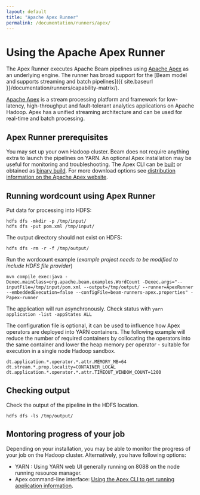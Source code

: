 ```yaml
---
layout: default
title: "Apache Apex Runner"
permalink: /documentation/runners/apex/
---
```

# Using the Apache Apex Runner

The Apex Runner executes Apache Beam pipelines using [Apache Apex](http://apex.apache.org/) as an underlying engine. The runner has broad support for the [Beam model and supports streaming and batch pipelines]({{ site.baseurl }}/documentation/runners/capability-matrix/).

[Apache Apex](http://apex.apache.org/) is a stream processing platform and framework for low-latency, high-throughput and fault-tolerant analytics applications on Apache Hadoop. Apex has a unified streaming architecture and can be used for real-time and batch processing.

## Apex Runner prerequisites

You may set up your own Hadoop cluster. Beam does not require anything extra to launch the pipelines on YARN.
An optional Apex installation may be useful for monitoring and troubleshooting.
The Apex CLI can be [built](http://apex.apache.org/docs/apex/apex_development_setup/) or
obtained as [binary build](http://www.atrato.io/blog/2017/04/08/apache-apex-cli/).
For more download options see [distribution information on the Apache Apex website](http://apex.apache.org/downloads.html).

## Running wordcount using Apex Runner

Put data for processing into HDFS:
```
hdfs dfs -mkdir -p /tmp/input/
hdfs dfs -put pom.xml /tmp/input/
```

The output directory should not exist on HDFS:
```
hdfs dfs -rm -r -f /tmp/output/
```

Run the wordcount example (*example project needs to be modified to include HDFS file provider*)
```
mvn compile exec:java -Dexec.mainClass=org.apache.beam.examples.WordCount -Dexec.args="--inputFile=/tmp/input/pom.xml --output=/tmp/output/ --runner=ApexRunner --embeddedExecution=false --configFile=beam-runners-apex.properties" -Papex-runner
```

The application will run asynchronously. Check status with `yarn application -list -appStates ALL`

The configuration file is optional, it can be used to influence how Apex operators are deployed into YARN containers.
The following example will reduce the number of required containers by collocating the operators into the same container
and lower the heap memory per operator - suitable for execution in a single node Hadoop sandbox.

```
dt.application.*.operator.*.attr.MEMORY_MB=64
dt.stream.*.prop.locality=CONTAINER_LOCAL
dt.application.*.operator.*.attr.TIMEOUT_WINDOW_COUNT=1200
```


## Checking output

Check the output of the pipeline in the HDFS location.
```
hdfs dfs -ls /tmp/output/
```

## Montoring progress of your job

Depending on your installation, you may be able to monitor the progress of your job on the Hadoop cluster. Alternatively, you have following options:

* YARN : Using YARN web UI generally running on 8088 on the node running resource manager.
* Apex command-line interface: [Using the Apex CLI to get running application information](http://apex.apache.org/docs/apex/apex_cli/#apex-cli-commands).

